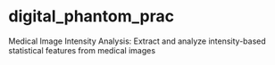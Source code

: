 # digital_phantom_prac
Medical Image Intensity Analysis: Extract and analyze intensity-based statistical features from medical images
